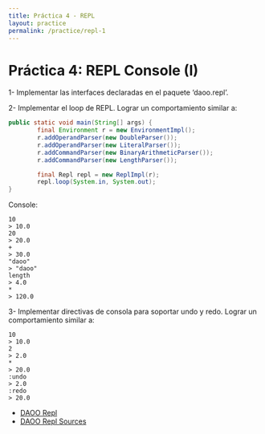 ```yaml
---
title: Práctica 4 - REPL
layout: practice
permalink: /practice/repl-1
---
```


# Práctica 4: REPL Console (I)

1- Implementar las interfaces declaradas en el paquete ‘daoo.repl’.

2- Implementar el loop de REPL. Lograr un comportamiento similar a:

```java
public static void main(String[] args) {
        final Environment r = new EnvironmentImpl();
        r.addOperandParser(new DoubleParser());
        r.addOperandParser(new LiteralParser());
        r.addCommandParser(new BinaryArithmeticParser());
        r.addCommandParser(new LengthParser());

        final Repl repl = new ReplImpl(r);
        repl.loop(System.in, System.out);
}
```

Console:

```
10
> 10.0
20
> 20.0
+
> 30.0
"daoo"
> "daoo"
length
> 4.0
*
> 120.0
```

3- Implementar directivas de consola para soportar undo y redo. Lograr un comportamiento similar a:

```
10
> 10.0
2
> 2.0
*
> 20.0
:undo
> 2.0
:redo
> 20.0
```

- [DAOO Repl](../3-structural/daoo-repl.jar)
- [DAOO Repl Sources](../3-structural/daoo-repl-src.jar)
